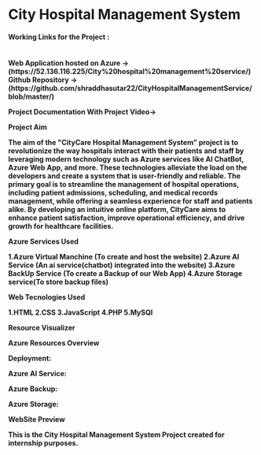 <h1>City Hospital Management System</h1>
<h4>Working Links for the Project :<h4> </br>
Web Application hosted on Azure -> (https://52.136.116.225/City%20hospital%20management%20service/) </br>
Github Repository -> (https://github.com/shraddhasutar22/CityHospitalManagementService/blob/master/)

Project Documentation With Project Video-> 

Project Aim

The aim of the "CityCare Hospital Management System" project is to revolutionize the way hospitals interact with their patients and staff by leveraging modern technology such as Azure services like AI ChatBot, Azure Web App, and more. These technologies alleviate the load on the developers and create a system that is user-friendly and reliable. The primary goal is to streamline the management of hospital operations, including patient admissions, scheduling, and medical records management, while offering a seamless experience for staff and patients alike. By developing an intuitive online platform, CityCare aims to enhance patient satisfaction, improve operational efficiency, and drive growth for healthcare facilities.

Azure Services Used

1.Azure Virtual Manchine (To create and host the website)
2.Azure AI Service (An ai service(chatbot) integrated into the website)
3.Azure BackUp Service (To create a Backup of our Web App)
4.Azure Storage service(To store backup files)

Web Tecnologies Used

1.HTML
2.CSS
3.JavaScript
4.PHP
5.MySQl

Resource Visualizer









Azure Resources Overview

Deployment:






Azure AI Service:







Azure Backup:







Azure Storage:







WebSite Preview




This is the City Hospital Management System Project created for internship purposes.


